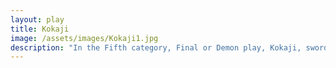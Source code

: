 ```yaml
---
layout: play
title: Kokaji
image: /assets/images/Kokaji1.jpg
description: "In the Fifth category, Final or Demon play, Kokaji, swordsmith Munechika must forge a sacred blade for the Emperor Ichijō. He is aided by a youth who reveals his true form as the powerful Inari fox deity, and together they hammer the sword into existence."
---
```

